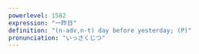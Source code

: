 ```yaml
---
powerlevel: 1582
expression: "一昨日"
definition: "(n-adv,n-t) day before yesterday; (P)"
pronunciation: "いっさくじつ"
---
```

